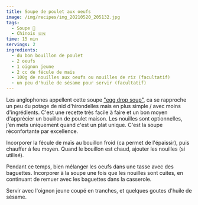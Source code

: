 ```yaml
---
title: Soupe de poulet aux oeufs
image: /img/recipes/img_20210520_205132.jpg
tags:
  - Soupe 🥣
  - Chinois 🇨🇳
time: 15 min
servings: 2
ingredients:
  - du bon bouillon de poulet
  - 2 oeufs
  - 1 oignon jeune
  - 2 cc de fécule de maïs
  - 100g de nouilles aux oeufs ou nouilles de riz (facultatif)
  - un peu d'huile de sésame pour servir (facultatif)
---
```

Les anglophones appellent cette soupe ["egg drop soup"](https://en.wikipedia.org/wiki/Egg_drop_soup), ca se rapproche un peu du potage de nid d'hirondelles mais en plus simple / avec moins d'ingrédients. C'est une recette très facile à faire et un bon moyen d'apprécier un bouillon de poulet maison. Les nouilles sont optionnelles, j'en mets uniquement quand c'est un plat unique. C'est la soupe réconfortante par excellence.

Incorporer la fécule de maïs au bouillon froid (ca permet de l'épaissir), puis chauffer à feu moyen. Quand le bouillon est chaud, ajouter les nouilles (si utilisé).

Pendant ce temps, bien mélanger les oeufs dans une tasse avec des baguettes. Incorporer à la soupe une fois que les nouilles sont cuites, en continuant de remuer avec les baguettes dans la casserole.

Servir avec l'oignon jeune coupé en tranches, et quelques goutes d'huile de sésame.